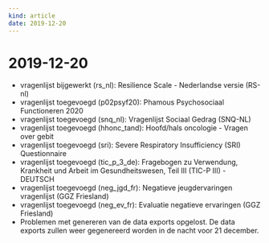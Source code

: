 ```yaml
---
kind: article
date: 2019-12-20
---
```


# 2019-12-20

* vragenlijst bijgewerkt (rs_nl): Resilience Scale - Nederlandse versie (RS-nl)
* vragenlijst toegevoegd (p02psyf20): Phamous Psychosociaal Functioneren 2020
* vragenlijst toegevoegd (snq_nl): Vragenlijst Sociaal Gedrag (SNQ-NL)
* vragenlijst toegevoegd (hhonc_tand): Hoofd/hals oncologie - Vragen over gebit
* vragenlijst toegevoegd (sri): Severe Respiratory Insufficiency (SRI) Questionnaire
* vragenlijst toegevoegd (tic_p_3_de): Fragebogen zu Verwendung, Krankheit und Arbeit im Gesundheitswesen, Teil III (TIC-P III) - DEUTSCH
* vragenlijst toegevoegd (neg_jgd_fr): Negatieve jeugdervaringen vragenlijst (GGZ Friesland)
* vragenlijst toegevoegd (neg_ev_fr): Evaluatie negatieve ervaringen (GGZ Friesland)
* Problemen met genereren van de data exports opgelost. De data exports zullen weer gegenereerd worden in de nacht voor 21 december.
